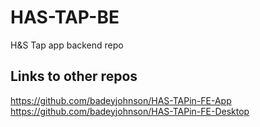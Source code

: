 # HAS-TAP-BE
H&amp;S Tap app backend repo

## Links to other repos
https://github.com/badeyjohnson/HAS-TAPin-FE-App
https://github.com/badeyjohnson/HAS-TAPin-FE-Desktop
